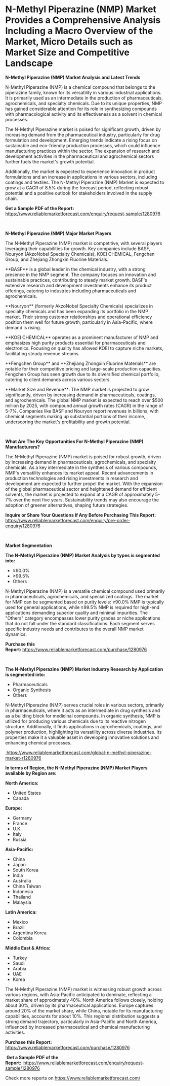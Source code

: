 <p><h1>N-Methyl Piperazine (NMP) Market Provides a Comprehensive Analysis Including a Macro Overview of the Market, Micro Details such as Market Size and Competitive Landscape</h1></p><p><strong>N-Methyl Piperazine (NMP) Market Analysis and Latest Trends</strong></p>
<p><p>N-Methyl Piperazine (NMP) is a chemical compound that belongs to the piperazine family, known for its versatility in various industrial applications. It is primarily used as an intermediate in the production of pharmaceuticals, agrochemicals, and specialty chemicals. Due to its unique properties, NMP has gained considerable attention for its role in synthesizing compounds with pharmacological activity and its effectiveness as a solvent in chemical processes.</p><p>The N-Methyl Piperazine market is poised for significant growth, driven by increasing demand from the pharmaceutical industry, particularly for drug formulation and development. Emerging trends indicate a rising focus on sustainable and eco-friendly production processes, which could influence manufacturing practices within the sector. The expansion of research and development activities in the pharmaceutical and agrochemical sectors further fuels the market's growth potential.</p><p>Additionally, the market is expected to experience innovation in product formulations and an increase in applications in various sectors, including coatings and textiles. The N-Methyl Piperazine (NMP) Market is expected to grow at a CAGR of 8.5% during the forecast period, reflecting robust potential and a positive outlook for stakeholders involved in the supply chain.</p></p>
<p><strong>Get a Sample PDF of the Report:&nbsp;</strong> <a href="https://www.reliablemarketforecast.com/enquiry/request-sample/1280976?utm_campaign=3386&utm_medium=2&utm_source=Github&utm_content=ia&utm_term=24032025&utm_id=n-methyl-piperazine-nmp">https://www.reliablemarketforecast.com/enquiry/request-sample/1280976</a></p>
<p>&nbsp;</p>
<p><strong>N-Methyl Piperazine (NMP) Major Market Players</strong></p>
<p><p>The N-Methyl Piperazine (NMP) market is competitive, with several players leveraging their capabilities for growth. Key companies include BASF, Nouryon (AkzoNobel Specialty Chemicals), KOEI CHEMICAL, Fengchen Group, and Zhejiang Zhongxin Fluorine Materials.</p><p>**BASF** is a global leader in the chemical industry, with a strong presence in the NMP segment. The company focuses on innovation and sustainable practices, contributing to steady market growth. BASF's extensive research and development investments enhance its product offerings, catering to industries including pharmaceuticals and agrochemicals.</p><p>**Nouryon** (formerly AkzoNobel Specialty Chemicals) specializes in specialty chemicals and has been expanding its portfolio in the NMP market. Their strong customer relationships and operational efficiency position them well for future growth, particularly in Asia-Pacific, where demand is rising.</p><p>**KOEI CHEMICAL** operates as a prominent manufacturer of NMP and emphasizes high purity products essential for pharmaceuticals and electronics. Focusing on quality has allowed KOEI to capture niche markets, facilitating steady revenue streams.</p><p>**Fengchen Group** and **Zhejiang Zhongxin Fluorine Materials** are notable for their competitive pricing and large-scale production capacities. Fengchen Group has seen growth due to its diversified chemical portfolio, catering to client demands across various sectors.</p><p>**Market Size and Revenue**: The NMP market is projected to grow significantly, driven by increasing demand in pharmaceuticals, coatings, and agrochemicals. The global NMP market is expected to reach over $500 million by 2025, with compound annual growth rates (CAGR) in the range of 5-7%. Companies like BASF and Nouryon report revenues in billions, with chemical segments making up substantial portions of their income, underscoring the market's profitability and growth potential.</p></p>
<p>&nbsp;</p>
<p><strong>What Are The Key Opportunities For N-Methyl Piperazine (NMP) Manufacturers?</strong></p>
<p><p>The N-Methyl Piperazine (NMP) market is poised for robust growth, driven by increasing demand in pharmaceuticals, agrochemicals, and specialty chemicals. As a key intermediate in the synthesis of various compounds, NMP's versatility enhances its market appeal. Recent advancements in production technologies and rising investments in research and development are expected to further propel the market. With the expansion of the global pharmaceutical sector and heightened demand for efficient solvents, the market is projected to expand at a CAGR of approximately 5-7% over the next five years. Sustainability trends may also encourage the adoption of greener alternatives, shaping future strategies.</p></p>
<p><strong>Inquire or Share Your Questions If Any Before Purchasing This Report:</strong> <a href="https://www.reliablemarketforecast.com/enquiry/pre-order-enquiry/1280976?utm_campaign=3386&utm_medium=2&utm_source=Github&utm_content=ia&utm_term=24032025&utm_id=n-methyl-piperazine-nmp">https://www.reliablemarketforecast.com/enquiry/pre-order-enquiry/1280976</a></p>
<p>&nbsp;</p>
<p><strong>Market Segmentation</strong></p>
<p><strong>The N-Methyl Piperazine (NMP) Market Analysis by types is segmented into:</strong></p>
<p><ul><li>≥90.0%</li><li>≥99.5%</li><li>Others</li></ul></p>
<p><p>N-Methyl Piperazine (NMP) is a versatile chemical compound used primarily in pharmaceuticals, agrochemicals, and specialized coatings. The market for NMP can be segmented based on purity levels: ≥90.0% NMP is typically used for general applications, while ≥99.5% NMP is required for high-end applications demanding superior quality and minimal impurities. The "Others" category encompasses lower purity grades or niche applications that do not fall under the standard classifications. Each segment serves specific industry needs and contributes to the overall NMP market dynamics.</p></p>
<p><strong>Purchase this Report:&nbsp;</strong><a href="https://www.reliablemarketforecast.com/purchase/1280976?utm_campaign=3386&utm_medium=2&utm_source=Github&utm_content=ia&utm_term=24032025&utm_id=n-methyl-piperazine-nmp">https://www.reliablemarketforecast.com/purchase/1280976</a></p>
<p>&nbsp;</p>
<p><strong>The N-Methyl Piperazine (NMP) Market Industry Research by Application is segmented into:</strong></p>
<p><ul><li>Pharmaceuticals</li><li>Organic Synthesis</li><li>Others</li></ul></p>
<p><p>N-Methyl Piperazine (NMP) serves crucial roles in various sectors, primarily in pharmaceuticals, where it acts as an intermediate in drug synthesis and as a building block for medicinal compounds. In organic synthesis, NMP is utilized for producing various chemicals due to its reactive nitrogen structure. Additionally, it finds applications in agrochemicals, coatings, and polymer production, highlighting its versatility across diverse industries. Its properties make it a valuable asset in developing innovative solutions and enhancing chemical processes.</p></p>
<p><a href="https://www.reliablemarketforecast.com/global-n-methyl-piperazine-market-r1280976?utm_campaign=3386&utm_medium=2&utm_source=Github&utm_content=ia&utm_term=24032025&utm_id=n-methyl-piperazine-nmp">&nbsp;https://www.reliablemarketforecast.com/global-n-methyl-piperazine-market-r1280976</a></p>
<p><strong>In terms of Region, the N-Methyl Piperazine (NMP) Market Players available by Region are:</strong></p>
<p>
    <p> <strong> North America: </strong>
        <ul>
            <li>United States</li>
            <li>Canada</li>
        </ul>
        </p> 
    <p> <strong> Europe: </strong>
        <ul>
            <li>Germany</li>
            <li>France</li>
            <li>U.K.</li>
            <li>Italy</li>
            <li>Russia</li>
        </ul>
        </p> 
    <p> <strong> Asia-Pacific: </strong>
        <ul>
            <li>China</li>
            <li>Japan</li>
            <li>South Korea</li>
            <li>India</li>
            <li>Australia</li>
            <li>China Taiwan</li>
            <li>Indonesia</li>
            <li>Thailand</li>
            <li>Malaysia</li>
        </ul>
        </p> 
    <p> <strong> Latin America: </strong>
        <ul>
            <li>Mexico</li>
            <li>Brazil</li>
            <li>Argentina Korea</li>
            <li>Colombia</li>
        </ul>
        </p> 
    <p> <strong> Middle East & Africa: </strong>
        <ul>
            <li>Turkey</li>
            <li>Saudi</li>
            <li>Arabia</li>
            <li>UAE</li>
            <li>Korea</li>
        </ul>
    </p>
    </p>
<p><p>The N-Methyl Piperazine (NMP) market is witnessing robust growth across various regions, with Asia-Pacific anticipated to dominate, reflecting a market share of approximately 40%. North America follows closely, holding about 30%, driven by its pharmaceutical applications. Europe captures around 20% of the market share, while China, notable for its manufacturing capabilities, accounts for about 10%. This regional distribution suggests a strong demand trajectory, particularly in Asia-Pacific and North America, influenced by increased pharmaceutical and chemical manufacturing activities.</p></p>
<p><strong>Purchase this Report: </strong><a href="https://www.reliablemarketforecast.com/purchase/1280976?utm_campaign=3386&utm_medium=2&utm_source=Github&utm_content=ia&utm_term=24032025&utm_id=n-methyl-piperazine-nmp">https://www.reliablemarketforecast.com/purchase/1280976</a></p>
<p>&nbsp;<strong>Get a Sample PDF of the Report:&nbsp;&nbsp;</strong><a href="https://www.reliablemarketforecast.com/enquiry/request-sample/1280976?utm_campaign=3386&utm_medium=2&utm_source=Github&utm_content=ia&utm_term=24032025&utm_id=n-methyl-piperazine-nmp">https://www.reliablemarketforecast.com/enquiry/request-sample/1280976</a></p>
<p><strong></strong></p>
<p>Check more reports on <a href="https://www.reliablemarketforecast.com/?utm_campaign=3386&utm_medium=2&utm_source=Github&utm_content=ia&utm_term=24032025&utm_id=n-methyl-piperazine-nmp">https://www.reliablemarketforecast.com/</a></p>